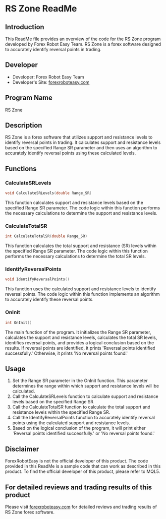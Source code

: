 # RS Zone ReadMe

## Introduction
This ReadMe file provides an overview of the code for the RS Zone program developed by Forex Robot Easy Team. RS Zone is a forex software designed to accurately identify reversal points in trading.

## Developer
- Developer: Forex Robot Easy Team
- Developer's Site: [forexroboteasy.com](https://forexroboteasy.com)

## Program Name
RS Zone

## Description
RS Zone is a forex software that utilizes support and resistance levels to identify reversal points in trading. It calculates support and resistance levels based on the specified Range SR parameter and then uses an algorithm to accurately identify reversal points using these calculated levels.

## Functions

### CalculateSRLevels
```cpp
void CalculateSRLevels(double Range_SR)
```
This function calculates support and resistance levels based on the specified Range SR parameter. The code logic within this function performs the necessary calculations to determine the support and resistance levels.

### CalculateTotalSR
```cpp
int CalculateTotalSR(double Range_SR)
```
This function calculates the total support and resistance (SR) levels within the specified Range SR parameter. The code logic within this function performs the necessary calculations to determine the total SR levels.

### IdentifyReversalPoints
```cpp
void IdentifyReversalPoints()
```
This function uses the calculated support and resistance levels to identify reversal points. The code logic within this function implements an algorithm to accurately identify these reversal points.

### OnInit
```cpp
int OnInit()
```
The main function of the program. It initializes the Range SR parameter, calculates the support and resistance levels, calculates the total SR levels, identifies reversal points, and provides a logical conclusion based on the results. If reversal points are identified, it prints 'Reversal points identified successfully.' Otherwise, it prints 'No reversal points found.'

## Usage
1. Set the Range SR parameter in the OnInit function. This parameter determines the range within which support and resistance levels will be calculated.
2. Call the CalculateSRLevels function to calculate support and resistance levels based on the specified Range SR.
3. Call the CalculateTotalSR function to calculate the total support and resistance levels within the specified Range SR.
4. Call the IdentifyReversalPoints function to accurately identify reversal points using the calculated support and resistance levels.
5. Based on the logical conclusion of the program, it will print either 'Reversal points identified successfully.' or 'No reversal points found.'

## Disclaimer
ForexRobotEasy is not the official developer of this product. The code provided in this ReadMe is a sample code that can work as described in this product. To find the official developer of this product, please refer to MQL5. 

## For detailed reviews and trading results of this product
Please visit [forexroboteasy.com](https://forexroboteasy.com/forex-robot-review/rs-zone-forex-software-review-precision-in-spotting-reversal-points/) for detailed reviews and trading results of RS Zone forex software.
